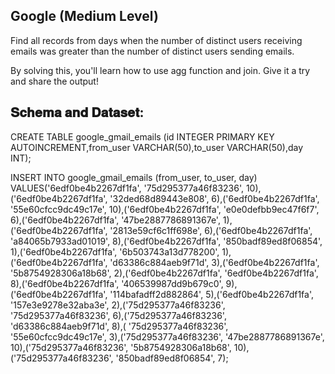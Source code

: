 ## Google (Medium Level)

Find all records from days when the number of distinct users receiving emails was greater than the number of distinct users sending emails.

By solving this, you'll learn how to use agg function and join. Give it a try and share the output!

## 𝐒𝐜𝐡𝐞𝐦𝐚 𝐚𝐧𝐝 𝐃𝐚𝐭𝐚𝐬𝐞𝐭:

CREATE TABLE google_gmail_emails (id INTEGER PRIMARY KEY AUTOINCREMENT,from_user VARCHAR(50),to_user VARCHAR(50),day INT);

INSERT INTO google_gmail_emails (from_user, to_user, day) VALUES('6edf0be4b2267df1fa', '75d295377a46f83236', 10),('6edf0be4b2267df1fa', '32ded68d89443e808', 6),('6edf0be4b2267df1fa', '55e60cfcc9dc49c17e', 10),('6edf0be4b2267df1fa', 'e0e0defbb9ec47f6f7', 6),('6edf0be4b2267df1fa', '47be2887786891367e', 1),('6edf0be4b2267df1fa', '2813e59cf6c1ff698e', 6),('6edf0be4b2267df1fa', 'a84065b7933ad01019', 8),('6edf0be4b2267df1fa', '850badf89ed8f06854', 1),('6edf0be4b2267df1fa', '6b503743a13d778200', 1),('6edf0be4b2267df1fa', 'd63386c884aeb9f71d', 3),('6edf0be4b2267df1fa', '5b8754928306a18b68', 2),('6edf0be4b2267df1fa', '6edf0be4b2267df1fa', 8),('6edf0be4b2267df1fa', '406539987dd9b679c0', 9),('6edf0be4b2267df1fa', '114bafadff2d882864', 5),('6edf0be4b2267df1fa', '157e3e9278e32aba3e', 2),('75d295377a46f83236', '75d295377a46f83236', 6),('75d295377a46f83236', 'd63386c884aeb9f71d', 8),( '75d295377a46f83236', '55e60cfcc9dc49c17e', 3),('75d295377a46f83236', '47be2887786891367e', 10),('75d295377a46f83236', '5b8754928306a18b68', 10),('75d295377a46f83236', '850badf89ed8f06854', 7);
